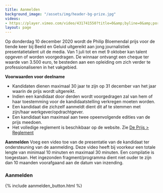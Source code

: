 ```yaml
---
title: Aanmelden
background_image: "/assets/img/header-bg-prize.jpg"
videos:
- https://player.vimeo.com/video/431741550?title=0&amp;byline=0&amp;portrait=0
layout: page
---
```


Op donderdag 10 december 2020 wordt de Philip Bloemendal prijs voor de tiende keer bij Beeld en Geluid uitgereikt aan jong journalistiek presentatietalent uit de media. Van 1 juli tot en met 9 oktober kan talent opgeven of worden voorgedragen. De winnaar ontvangt een cheque ter waarde van 3.500 euro, te besteden aan een opleiding om zich verder te professionaliseren in het vakgebied.

**Voorwaarden voor deelname**
* Kandidaten dienen maximaal 30 jaar te zijn op 31 december van het jaar waarin de prijs wordt uitgereikt.
* Indien een kandidaat door derden wordt voorgedragen zal van hem of haar toestemming voor de kandidaatstelling verkregen moeten worden.
* Een kandidaat die zichzelf aanmeldt dient dit af te stemmen met zijn/haar werkgever/opdrachtgever.
* Een kandidaat kan maximaal aan twee opeenvolgende edities van de prijs meedoen.
* Het volledige reglement is beschikbaar op de website. Zie [De Prijs > Reglement](/de-prijs#reglement)

**Aanmelden**
Voeg een video toe van de presentatie van de kandidaat ter ondersteuning van de aanmelding. Deze video heeft bij voorkeur een totale lengte van minimaal 10 minuten en maximaal 30 minuten. Een compilatie is toegestaan. Het ingezonden fragment/programma dient niet ouder te zijn dan 10 maanden voorafgaand aan de datum van inzending.

### Aanmelden

{% include aanmelden_button.html %}
